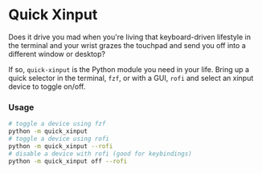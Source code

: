 # Quick Xinput

Does it drive you mad when you're living that keyboard-driven lifestyle in the 
terminal and your wrist grazes the touchpad and send you off into a different 
window or desktop?

If so, `quick-xinput` is the Python module you need in your life. Bring up a 
quick selector in the terminal, `fzf`, or with a GUI, `rofi` and select an 
xinput device to toggle on/off.

### Usage

```bash
# toggle a device using fzf
python -m quick_xinput
# toggle a device using rofi
python -m quick_xinput --rofi
# disable a device with rofi (good for keybindings)
python -m quick_xinput off --rofi
```
